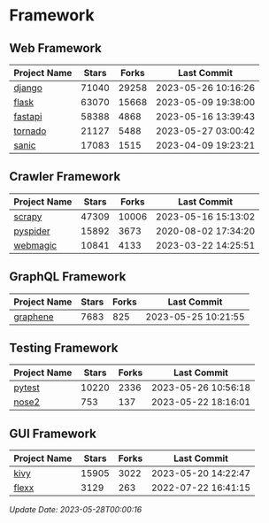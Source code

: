 # Framework

## Web Framework
| Project Name | Stars | Forks | Last Commit |
| ------------ | ----- | ----- | ----------- |
| [django](https://github.com/django/django) | 71040 | 29258 | 2023-05-26 10:16:26 |
| [flask](https://github.com/pallets/flask) | 63070 | 15668 | 2023-05-09 19:38:00 |
| [fastapi](https://github.com/tiangolo/fastapi) | 58388 | 4868 | 2023-05-16 13:39:43 |
| [tornado](https://github.com/tornadoweb/tornado) | 21127 | 5488 | 2023-05-27 03:00:42 |
| [sanic](https://github.com/sanic-org/sanic) | 17083 | 1515 | 2023-04-09 19:23:21 |

## Crawler Framework
| Project Name | Stars | Forks | Last Commit |
| ------------ | ----- | ----- | ----------- |
| [scrapy](https://github.com/scrapy/scrapy) | 47309 | 10006 | 2023-05-16 15:13:02 |
| [pyspider](https://github.com/binux/pyspider) | 15892 | 3673 | 2020-08-02 17:34:20 |
| [webmagic](https://github.com/code4craft/webmagic) | 10841 | 4133 | 2023-03-22 14:25:51 |

## GraphQL Framework
| Project Name | Stars | Forks | Last Commit |
| ------------ | ----- | ----- | ----------- |
| [graphene](https://github.com/graphql-python/graphene) | 7683 | 825 | 2023-05-25 10:21:55 |

## Testing Framework
| Project Name | Stars | Forks | Last Commit |
| ------------ | ----- | ----- | ----------- |
| [pytest](https://github.com/pytest-dev/pytest) | 10220 | 2336 | 2023-05-26 10:56:18 |
| [nose2](https://github.com/nose-devs/nose2) | 753 | 137 | 2023-05-22 18:16:01 |

## GUI Framework
| Project Name | Stars | Forks | Last Commit |
| ------------ | ----- | ----- | ----------- |
| [kivy](https://github.com/kivy/kivy) | 15905 | 3022 | 2023-05-20 14:22:47 |
| [flexx](https://github.com/flexxui/flexx) | 3129 | 263 | 2022-07-22 16:41:15 |

*Update Date: 2023-05-28T00:00:16*